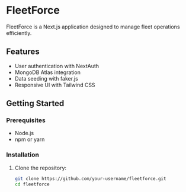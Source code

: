 # FleetForce

FleetForce is a Next.js application designed to manage fleet operations efficiently.

## Features

- User authentication with NextAuth
- MongoDB Atlas integration
- Data seeding with faker.js
- Responsive UI with Tailwind CSS

## Getting Started

### Prerequisites

- Node.js
- npm or yarn

### Installation

1. Clone the repository:

   ```bash
   git clone https://github.com/your-username/fleetforce.git
   cd fleetforce